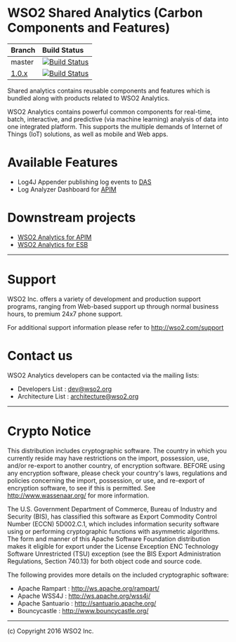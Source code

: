 # WSO2 Shared Analytics (Carbon Components and Features)

| Branch | Build Status |
| :------------ |:-------------
| master | [![Build Status](https://wso2.org/jenkins/job/shared-analytics/badge/icon)](https://wso2.org/jenkins/job/shared-analytics) |
| [1.0.x](https://github.com/wso2/shared-analytics/tree/release-1.0.x) | [![Build Status](https://wso2.org/jenkins/job/shared-analytics_release-1.0.x/badge/icon)](https://wso2.org/jenkins/job/shared-analytics_release-1.0.x) |


Shared analytics contains reusable components and features which is bundled along with products related to WSO2 Analytics.

WSO2 Analytics contains powerful common components for real-time, batch, interactive, and predictive (via machine learning) analysis of data into one integrated platform. This supports the multiple demands of Internet of Things (IoT) solutions, as well as mobile and Web apps.


# Available Features
* Log4J Appender publishing log events to [DAS](http://wso2.com/products/data-analytics-server/)
* Log Analyzer Dashboard for [APIM](http://wso2.com/api-management/)


# Downstream projects
* [WSO2 Analytics for APIM](https://github.com/wso2/analytics-apim)
* [WSO2 Analytics for ESB](https://github.com/wso2/analytics-esb)


--------------------------------------------------------------------------------
# Support

WSO2 Inc. offers a variety of development and production support
programs, ranging from Web-based support up through normal business
hours, to premium 24x7 phone support.

For additional support information please refer to <http://wso2.com/support>


# Contact us
WSO2 Analytics developers can be contacted via the mailing lists:

* Developers List : dev@wso2.org
* Architecture List : architecture@wso2.org

--------------------------------------------------------------------------------
# Crypto Notice

   This distribution includes cryptographic software.  The country in
   which you currently reside may have restrictions on the import,
   possession, use, and/or re-export to another country, of
   encryption software.  BEFORE using any encryption software, please
   check your country's laws, regulations and policies concerning the
   import, possession, or use, and re-export of encryption software, to
   see if this is permitted.  See <http://www.wassenaar.org/> for more
   information.

   The U.S. Government Department of Commerce, Bureau of Industry and
   Security (BIS), has classified this software as Export Commodity
   Control Number (ECCN) 5D002.C.1, which includes information security
   software using or performing cryptographic functions with asymmetric
   algorithms.  The form and manner of this Apache Software Foundation
   distribution makes it eligible for export under the License Exception
   ENC Technology Software Unrestricted (TSU) exception (see the BIS
   Export Administration Regulations, Section 740.13) for both object
   code and source code.

   The following provides more details on the included cryptographic
   software:

   * Apache Rampart   : http://ws.apache.org/rampart/
   * Apache WSS4J     : http://ws.apache.org/wss4j/
   * Apache Santuario : http://santuario.apache.org/
   * Bouncycastle     : http://www.bouncycastle.org/

--------------------------------------------------------------------------------
(c) Copyright 2016 WSO2 Inc.